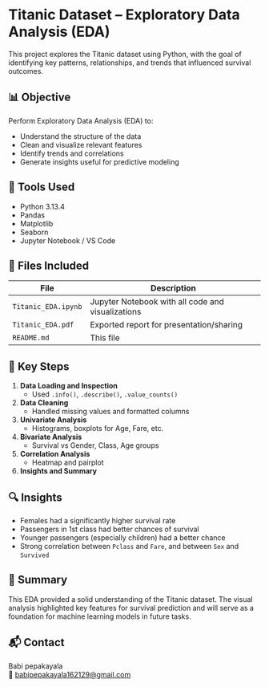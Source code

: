 # Titanic Dataset – Exploratory Data Analysis (EDA)

This project explores the Titanic dataset using Python, with the goal of identifying key patterns, relationships, and trends that influenced survival outcomes.

## 📊 Objective

Perform Exploratory Data Analysis (EDA) to:

- Understand the structure of the data
- Clean and visualize relevant features
- Identify trends and correlations
- Generate insights useful for predictive modeling

## 🧰 Tools Used

- Python 3.13.4
- Pandas
- Matplotlib
- Seaborn
- Jupyter Notebook / VS Code

## 📁 Files Included

| File | Description |
|------|-------------|
| `Titanic_EDA.ipynb` | Jupyter Notebook with all code and visualizations |
| `Titanic_EDA.pdf` | Exported report for presentation/sharing |
| `README.md` | This file |

## 📌 Key Steps

1. **Data Loading and Inspection**
   - Used `.info()`, `.describe()`, `.value_counts()`
2. **Data Cleaning**
   - Handled missing values and formatted columns
3. **Univariate Analysis**
   - Histograms, boxplots for Age, Fare, etc.
4. **Bivariate Analysis**
   - Survival vs Gender, Class, Age groups
5. **Correlation Analysis**
   - Heatmap and pairplot
6. **Insights and Summary**

## 🔍 Insights

- Females had a significantly higher survival rate
- Passengers in 1st class had better chances of survival
- Younger passengers (especially children) had a better chance
- Strong correlation between `Pclass` and `Fare`, and between `Sex` and `Survived`

## 📄 Summary

This EDA provided a solid understanding of the Titanic dataset. The visual analysis highlighted key features for survival prediction and will serve as a foundation for machine learning models in future tasks.

## 📬 Contact

Babi pepakayala  
📧 babipepakayala162129@gmail.com 


